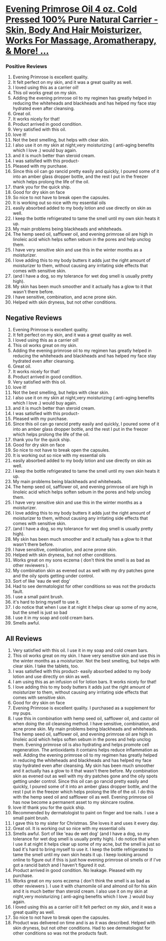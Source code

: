 # [Evening Primrose Oil 4 oz. Cold Pressed 100% Pure Natural Carrier - Skin, Body And Hair Moisturizer. Works For Massage, Aromatherapy, &amp; More! …](https://products.checkmycream.com/products/Evening-Primrose-Oil-4-oz.-Cold-Pressed-100percent-Pure-Natural-Carrier-Skin-Body-And-Hair-Moisturizer.-Works-For-Massage-Aromatherapy-and-More!-....html)

### Positive Reviews

<ol>
      <li>Evening Primrose is excellent quality.  </li>
      <li>It felt perfect on my skin, and it was a great quality as well.</li>
      <li>I loved using this as a carrier oil!</li>
      <li>This oil works great on my skin.</li>
      <li>Adding the evening primrose oil to my regimen has greatly helped in reducing the whiteheads and blackheads and has helped my face stay hydrated even after cleansing.</li>
      <li>Great oil.</li>
      <li>It works nicely for that!</li>
      <li>Product arrived in good condition.</li>
      <li>Very satisfied with this oil.  </li>
      <li>love it!</li>
      <li>Not the best smelling, but helps with clear skin.</li>
      <li>I also use it on my skin at night,very moisturizing ( anti-aging benefits which I love .) would buy again.</li>
      <li>and it is much better than steroid cream.</li>
      <li>I was satisfied with this product-</li>
      <li>Pleased with my purchase.</li>
      <li>Since this oil can go rancid pretty easily and quickly, I poured some of it into an amber glass dropper bottle, and the rest I put in the freezer which helps prolong the life of the oil.</li>
      <li>thank you for the quick ship.</li>
      <li>Good for dry skin on face</li>
      <li>So nice to not have to break open the capsules.</li>
      <li>It is working out so nice with my essential oils</li>
      <li>easily absorbed added to my body lotion and use directly on skin as well.</li>
      <li>I keep the bottle refrigerated to tame the smell  until my own skin heats it up.</li>
      <li>My main problems being blackheads and whiteheads.</li>
      <li>The hemp seed oil, safflower oil, and evening primrose oil are high in linoleic acid which helps soften sebum in the pores and help unclog them.</li>
      <li>I have very sensitive skin and use this in the winter months as a moisturizer.</li>
      <li>I love adding this to my body butters it adds just the right amount of moisturizer to them, without causing any irritating side effects that comes with sensitive skin.</li>
      <li>(and I have a dog, so my tolerance for wet dog smell is usually pretty high).</li>
      <li>My skin has been much smoother and it actually has a glow to it that wasn&#x27;t there before.</li>
      <li>I have sensitive, combination, and acne prone skin.</li>
      <li>Helped with skin dryness, but not other conditions.</li>
</ol>


<h2>Negative Reviews</h2>
<ol>
<li> Evening Primrose is excellent quality.  </li>
<li> It felt perfect on my skin, and it was a great quality as well.</li>
<li> I loved using this as a carrier oil!</li>
<li> This oil works great on my skin.</li>
<li> Adding the evening primrose oil to my regimen has greatly helped in reducing the whiteheads and blackheads and has helped my face stay hydrated even after cleansing.</li>
<li> Great oil.</li>
<li> It works nicely for that!</li>
<li> Product arrived in good condition.</li>
<li> Very satisfied with this oil.  </li>
<li> love it!</li>
<li> Not the best smelling, but helps with clear skin.</li>
<li> I also use it on my skin at night,very moisturizing ( anti-aging benefits which I love .) would buy again.</li>
<li> and it is much better than steroid cream.</li>
<li> I was satisfied with this product-</li>
<li> Pleased with my purchase.</li>
<li> Since this oil can go rancid pretty easily and quickly, I poured some of it into an amber glass dropper bottle, and the rest I put in the freezer which helps prolong the life of the oil.</li>
<li> thank you for the quick ship.</li>
<li> Good for dry skin on face</li>
<li> So nice to not have to break open the capsules.</li>
<li> It is working out so nice with my essential oils</li>
<li> easily absorbed added to my body lotion and use directly on skin as well.</li>
<li> I keep the bottle refrigerated to tame the smell  until my own skin heats it up.</li>
<li> My main problems being blackheads and whiteheads.</li>
<li> The hemp seed oil, safflower oil, and evening primrose oil are high in linoleic acid which helps soften sebum in the pores and help unclog them.</li>
<li> I have very sensitive skin and use this in the winter months as a moisturizer.</li>
<li> I love adding this to my body butters it adds just the right amount of moisturizer to them, without causing any irritating side effects that comes with sensitive skin.</li>
<li> (and I have a dog, so my tolerance for wet dog smell is usually pretty high).</li>
<li> My skin has been much smoother and it actually has a glow to it that wasn&#x27;t there before.</li>
<li> I have sensitive, combination, and acne prone skin.</li>
<li> Helped with skin dryness, but not other conditions.</li>
<li> Works great on my sons eczema ( don&#x27;t think the smell is as bad as other reviewers ).</li>
<li> My combination skin as evened out as well with my dry patches gone and the oily spots getting under control.</li>
<li> Sort of like &#x27;eau de wet dog&#x27;</li>
<li> Had to see dermatologist for other conditions so was not the products fault.</li>
<li> I use a small paint brush.</li>
<li> it&#x27;s hard to bring myself to use it.</li>
<li> I do notice that when I use it at night it helps clear up some of my acne, but the smell is just so bad</li>
<li> I use it in my soap and cold cream bars.</li>
<li> Smells awful.</li>
</ol>

<h2>All Reviews</h2>

<ol>
    <li> Very satisfied with this oil.  I use it in my soap and cold cream bars.</li>
    <li> This oil works great on my skin. I have very sensitive skin and use this in the winter months as a moisturizer. Not the best smelling, but helps with clear skin. I take the tablets, too.</li>
    <li> I was satisfied with this product- easily absorbed added to my body lotion and use directly on skin as well.</li>
    <li> I am using this as an infusion oil for lotion bars.  It works nicely for that!</li>
    <li> I love adding this to my body butters it adds just the right amount of moisturizer to them, without causing any irritating side effects that comes with sensitive skin.</li>
    <li> Good for dry skin on face</li>
    <li> Evening Primrose is excellent quality.  I purchased as a supplement for my pups.</li>
    <li> I use this in combination with hemp seed oil, safflower oil, and castor oil when doing the oil cleansing method. I have sensitive, combination, and acne prone skin. My main problems being blackheads and whiteheads. The hemp seed oil, safflower oil, and evening primrose oil are high in linoleic acid which helps soften sebum in the pores and help unclog them. Evening primrose oil is also hydrating and helps promote cell regeneration. The antioxidants it contains helps reduce inflammation as well. Adding the evening primrose oil to my regimen has greatly helped in reducing the whiteheads and blackheads and has helped my face stay hydrated even after cleansing. My skin has been much smoother and it actually has a glow to it that wasn&#x27;t there before. My combination skin as evened out as well with my dry patches gone and the oily spots getting under control. Since this oil can go rancid pretty easily and quickly, I poured some of it into an amber glass dropper bottle, and the rest I put in the freezer which helps prolong the life of the oil. I do this with the hemp seed oil and safflower oil as well. Evening primrose oil has now become a permanent asset to my skincare routine.</li>
    <li> love it! thank you for the quick ship.</li>
    <li> Recommended by dermatologist to paint on finger and toe nails.  I use a small paint brush.</li>
    <li> I gave this to my sister for Christmas. She loves it and uses it every day.</li>
    <li> Great oil. It is working out so nice with my essential oils</li>
    <li> Smells awful. Sort of like &#x27;eau de wet dog&#x27; (and I have a dog, so my tolerance for wet dog smell is usually pretty high). I do notice that when I use it at night it helps clear up some of my acne, but the smell is just so bad it&#x27;s hard to bring myself to use it. I keep the bottle refrigerated to tame the smell  until my own skin heats it up. I keep looking around online to figure out if this is just how evening primrose oil smells or if I&#x27;ve got a rancid batch and I haven&#x27;t figured it out.</li>
    <li> Product arrived in good condition. No leakage. Pleased with my purchase.</li>
    <li> Works great on my sons eczema ( don&#x27;t think the smell is as bad as other reviewers ). I use it with chamomile oil and almond oil for his skin and it is much better than steroid cream. I also use it on my skin at night,very moisturizing ( anti-aging benefits which I love .) would buy again.</li>
    <li> I loved using this as a carrier oil! It felt perfect on my skin, and it was a great quality as well.</li>
    <li> So nice to not have to break open the capsules.</li>
    <li> Product was delivered on time and is as it was described. Helped with skin dryness, but not other conditions. Had to see dermatologist for other conditions so was not the products fault.</li>
</ol>




